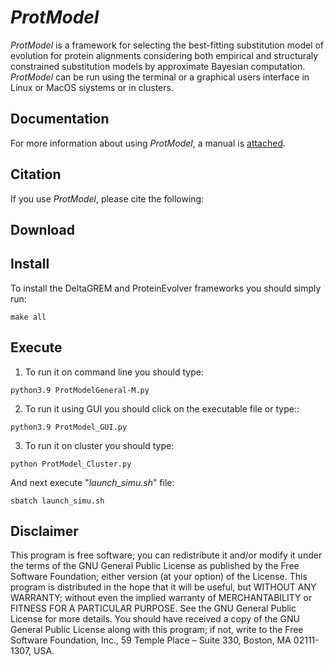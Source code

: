 # *ProtModel*
*ProtModel* is a framework for selecting the best-fitting substitution model of evolution for protein alignments considering both empirical and structuraly constrained substitution models by approximate Bayesian computation. *ProtModel* can be run using the terminal or a graphical users interface in Linux or MacOS siystems or in clusters.

## Documentation
For more information about using *ProtModel*, a manual is [attached](https://github.com/DavidFerreiro/ProtModel/tree/main/ProtModelv1.0/Documentation).

## Citation
If you use *ProtModel*, please cite the following:

## Download


## Install
To install the DeltaGREM and ProteinEvolver frameworks you should simply run:
```
make all
```
## Execute
1. To run it on command line you should type:
```
python3.9 ProtModelGeneral-M.py
```
2. To run it using GUI you should click on the executable file or type::
```
python3.9 ProtModel_GUI.py
```
3. To run it on cluster you should type:
```
python ProtModel_Cluster.py
```
And next execute "*launch_simu.sh*" file:
```
sbatch launch_simu.sh
```
## Disclaimer
This program is free software; you can redistribute it and/or modify it under the terms of the GNU General Public License as published by the Free Software Foundation; either version (at your option) of the License. This program is distributed in the hope that it will be useful, but WITHOUT ANY WARRANTY; without even the implied warranty of MERCHANTABILITY or FITNESS FOR A PARTICULAR PURPOSE. See the GNU General Public License for more details. You should have received a copy of the GNU General Public License along with this program; if not, write to the Free Software Foundation, Inc., 59 Temple Place – Suite 330, Boston, MA 02111-1307, USA.
